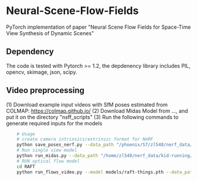 # Neural-Scene-Flow-Fields
PyTorch implementation of paper "Neural Scene Flow Fields for Space-Time View Synthesis of Dynamic Scenes"


## Dependency
The code is tested with Pytorch >= 1.2, the depdenency library includes PIL, opencv, skimage, json, scipy.

## Video preprocessing 
(1) Download example input videos with SfM poses estimated from COLMAP: https://colmap.github.io/
(2) Download Midas Model from ..., and put it on the directory "nsff_scripts"
(3) Run the following commands to generate required inputs for the models
```bash
    # Usage
    # create camera intrinsics/extrinsic format for NeRF
    python save_poses_nerf.py --data_path "/phoenix/S7/zl548/nerf_data/kid-running/dense/"
    # Run single view model
    python run_midas.py --data_path "/home/zl548/nerf_data/kid-running/dense/"
    # RUN optical flow model
    cd RAFT
    python run_flows_video.py --model models/raft-things.pth --data_path /home/zl548/nerf_data/kid-running/dense/ --epi_threhold 1.0
```
